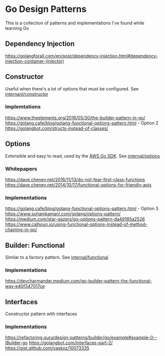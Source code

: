 # Go Design Patterns
This is a collection of patterns and implementations I've found while learning Go

## Dependency Injection
https://golangforall.com/en/post/dependency-injection.html#dependency-injection-container-(injector)

## Constructor
Useful when there's a lot of options that must be configured.  See [internanl/constructor](internal/constructor/constructor.go)

### Implemtations
https://www.theelements.org/2016/05/30/the-builder-pattern-in-go/
https://golang.cafe/blog/golang-functional-options-pattern.html - Option 2
https://golangbot.com/structs-instead-of-classes/

## Options
Extensible and easy to read, used by the [AWS Go SDK](https://pkg.go.dev/github.com/aws/aws-sdk-go-v2/config#LoadDefaultConfig).  See [internal/options](internal/options/options.go)

### Whitepapers
https://dave.cheney.net/2016/11/13/do-not-fear-first-class-functions
https://dave.cheney.net/2014/10/17/functional-options-for-friendly-apis

### Implementations
https://golang.cafe/blog/golang-functional-options-pattern.html - Option 3
https://www.sohamkamani.com/golang/options-pattern/
https://medium.com/star-gazers/go-options-pattern-da49185a2526
https://www.calhoun.io/using-functional-options-instead-of-method-chaining-in-go/

## Builder: Functional
Similar to a factory pattern.  See [internal/functional](internal/functional/functional.go)

### Implementations
https://devcharmander.medium.com/go-builder-pattern-the-functional-way-e40f347017ce

## Interfaces
Constructor pattern with interfaces

### Implementations
https://refactoring.guru/design-patterns/builder/go/example#example-0--iBuilder-go
https://golangbot.com/interfaces-part-2/
https://gist.github.com/vaskoz/10073335
